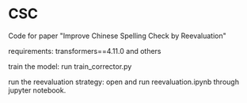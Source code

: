 # CSC
Code for paper "Improve Chinese Spelling Check by Reevaluation"

requirements:
transformers==4.11.0 and others

train the model: run train_corrector.py

run the reevaluation strategy: open and run reevaluation.ipynb through jupyter notebook. 





